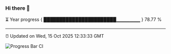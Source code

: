 ### Hi there 👋

⏳ Year progress { ███████████████████████▁▁▁▁▁▁▁ } 78.77 %

---

⏰ Updated on Wed, 15 Oct 2025 12:33:33 GMT

![Progress Bar CI](https://github.com/liununu/liununu/workflows/Progress%20Bar%20CI/badge.svg)
